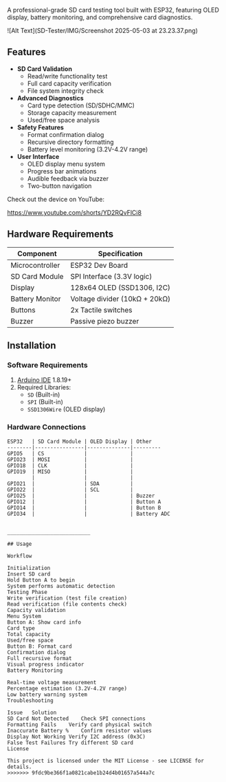 
A professional-grade SD card testing tool built with ESP32, featuring OLED display, battery monitoring, and comprehensive card diagnostics.


![Alt Text](SD-Tester/IMG/Screenshot 2025-05-03 at 23.23.37.png)



## Features
- **SD Card Validation**
  - Read/write functionality test
  - Full card capacity verification
  - File system integrity check
- **Advanced Diagnostics**
  - Card type detection (SD/SDHC/MMC)
  - Storage capacity measurement
  - Used/free space analysis
- **Safety Features**
  - Format confirmation dialog
  - Recursive directory formatting
  - Battery level monitoring (3.2V-4.2V range)
- **User Interface**
  - OLED display menu system
  - Progress bar animations
  - Audible feedback via buzzer
  - Two-button navigation

 Check out the device on YouTube:
 
https://www.youtube.com/shorts/YD2RQvFlCi8

## Hardware Requirements
| Component              | Specification                     |
|------------------------|-----------------------------------|
| Microcontroller        | ESP32 Dev Board                   |
| SD Card Module          | SPI Interface (3.3V logic)        |
| Display                | 128x64 OLED (SSD1306, I2C)        |
| Battery Monitor        | Voltage divider (10kΩ + 20kΩ)     |
| Buttons                | 2x Tactile switches               |
| Buzzer                 | Passive piezo buzzer              |

## Installation

### Software Requirements
1. [Arduino IDE](https://www.arduino.cc/en/software) 1.8.19+
2. Required Libraries:
   - `SD` (Built-in)
   - `SPI` (Built-in)
   - `SSD1306Wire` (OLED display)

### Hardware Connections
```plaintext
ESP32   | SD Card Module | OLED Display | Other
--------|----------------|--------------|---------
GPIO5   | CS             |              |
GPIO23  | MOSI           |              |
GPIO18  | CLK            |              |
GPIO19  | MISO           |              |
        |                |              |
GPIO21  |                | SDA          |
GPIO22  |                | SCL          |
GPIO25  |                |              | Buzzer
GPIO12  |                |              | Button A
GPIO14  |                |              | Button B
GPIO34  |                |              | Battery ADC


___________________________              

## Usage

Workflow

Initialization
Insert SD card
Hold Button A to begin
System performs automatic detection
Testing Phase
Write verification (test file creation)
Read verification (file contents check)
Capacity validation
Menu System
Button A: Show card info
Card type
Total capacity
Used/free space
Button B: Format card
Confirmation dialog
Full recursive format
Visual progress indicator
Battery Monitoring

Real-time voltage measurement
Percentage estimation (3.2V-4.2V range)
Low battery warning system
Troubleshooting

Issue	Solution
SD Card Not Detected	Check SPI connections
Formatting Fails	Verify card physical switch
Inaccurate Battery %	Confirm resistor values
Display Not Working	Verify I2C address (0x3C)
False Test Failures	Try different SD card
License

This project is licensed under the MIT License - see LICENSE for details.
>>>>>>> 9fdc9be366f1a0821cabe1b24d4b01657a544a7c

